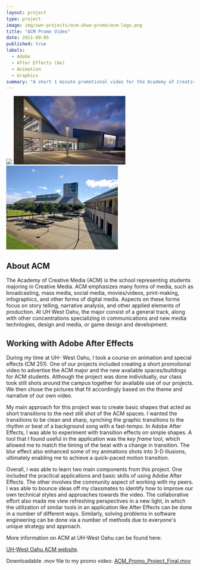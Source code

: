 ```yaml
---
layout: project
type: project
image: img/own-projects/acm-uhwo-promo/acm-logo.png
title: "ACM Promo Video"
date: 2021-09-05
published: true
labels:
  - Adobe
  - After Effects (Ae)
  - Animation
  - Graphics
summary: "A short 1 minute promotional video for the Academy of Creative Media at UH-West Oahu."
---
```


<div class="text-center p-4">
  <img width="300px" src="../img/own-projects/acm-uhwo-promo/acm-building1.jpeg" class="img-thumbnail" >
  <img width="300px" src="../img/own-projects/acm-uhwo-promo/acm-building2.jpeg" class="img-thumbnail" >
  <img width="300px" src="../img/own-projects/acm-uhwo-promo/acm-building3.jpg" class="img-thumbnail" >
</div>

## About ACM

The Academy of Creative Media (ACM) is the school representing students majoring in Creative Media. ACM emphasizes many forms of media, such as broadcasting, mass media, social media, movies/videos, print-making, infographics, and other forms of digital media. Aspects on these forms focus on story telling, narrative analysis, and other applied elements of production. At UH West Oahu, the major consist of a general track, along with other concentrations specializing in communications and new media technlogies, design and media, or game design and development. 

## Working with Adobe After Effects

During my time at UH- West Oahu, I took a course on animation and special effects (CM 251). One of our projects included creating a short promotional video to advertise the ACM major and the new available spaces/buildings for ACM students. Although the project was done individually, our class took still shots around the campus together for available use of our projects. We then chose the pictures that fit accordingly based on the theme and narrative of our own video. 

My main approach for this project was to create basic shapes that acted as short transitions to the next still shot of the ACM spaces. I wanted the transitions to be clean and sharp, synching the graphic transitions to the rhythm or beat of a background song with a fast-tempo. In Adobe After Effects, I was able to experiment with transition effects on simple shapes. A tool that I found useful in the application was the _key frame_ tool, which allowed me to match the timing of the beat with a change in transition. The blur effect also enhanced some of my animations shots into 3-D illusions, ultimately enabling me to achieve a quick-paced motion transition.

Overall, I was able to learn two main components from this project. One included the practical applications and basic skills of using Adobe After Effects. The other involves the community aspect of working with my peers. I was able to bounce ideas off my classmates to identify how to improve our own technical styles and approaches towards the video. The collaborative effort also made me view refreshing perspectives in a new light, in which the utilization of similar tools in an application like After Effects can be done in a number of different ways. Similarly, solving problems in software engineering can be done via a number of methods due to everyone's unique strategy and approach.

More information on ACM at UH-West Oahu can be found here:

[UH-West Oahu ACM website](https://acmsystem.hawaii.edu/campus/uh-west-oahu/).

Downloadable .mov file to my promo video:
<a href="uhwo-acm-promo/ACM_Promo_Project_Final.mov">ACM_Promo_Project_Final.mov</a>
